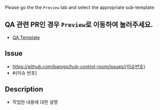 Please go the the `Preview` tab and select the appropriate sub-template:
## QA 관련 PR인 경우 `Preview`로 이동하여 눌러주세요.
* [QA Template](?expand=1&template=qa_template.md)

## Issue
<!-- 처리한 이슈 url 주소 OR 이슈 번호-->
* https://github.com/barogo/hub-control-room/issues/{이슈번호}
* #{이슈 번호}

## Description
<!-- 작업한 내용에 대한 설명 -->
* 작업한 내용에 대한 설명

<!-- 이하 현재 사용 X
## Commit Log
* 스쿼시 머지시 사용 가능 할 수준의 커밋 로그
* [커밋 로그 작성법 참고](https://www.notion.so/barogohq/commit-log-2313a506e78d42ab830c99b5c1300931)

// 잊지 마세요. Reviews, Assigness, Labels, Milestones 지정 하는것도요.
// [풀리퀘스트 작성법](https://www.notion.so/barogohq/pull-request-9326a02794c2431d98f34c43c3204b05)
-->